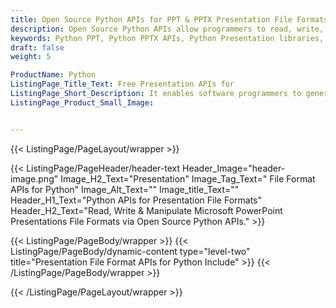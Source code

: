 ```yaml
---
title: Open Source Python APIs for PPT & PPTX Presentation File Formats
description: Open Source Python APIs allow programmers to read, write, modify & manipulate Microsoft PowerPoint (PPT, PPTX) Presentations File Formats
keywords: Python PPT, Python PPTX APIs, Python Presentation libraries, Python PowerPoint APIs, create PPTX files, edit PPT files, edit PPTX files, manipulate PPT & PPTX, convert Presentation files, PPT python API, PPTX python API
draft: false
weight: 5

ProductName: Python
ListingPage_Title_Text: Free Presentation APIs for
ListingPage_Short_Description: It enables software programmers to generate and manipulate Microsoft PowerPoint PPTX Presentation inside their own apps.
ListingPage_Product_Small_Image: 


---
```


{{< ListingPage/PageLayout/wrapper >}}

{{< ListingPage/PageHeader/header-text
Header_Image="header-image.png"
Image_H2_Text="Presentation"
Image_Tag_Text=" File Format APIs for Python"
Image_Alt_Text=""
Image_title_Text=""
Header_H1_Text="Python APIs for Presentation File Formats"
Header_H2_Text="Read, Write & Manipulate Microsoft PowerPoint Presentations File Formats via Open Source Python APIs." >}}

{{< ListingPage/PageBody/wrapper >}}
{{< ListingPage/PageBody/dynamic-content type="level-two" title="Presentation File Format APIs for Python Include" >}}
{{< /ListingPage/PageBody/wrapper >}}

{{< /ListingPage/PageLayout/wrapper >}}